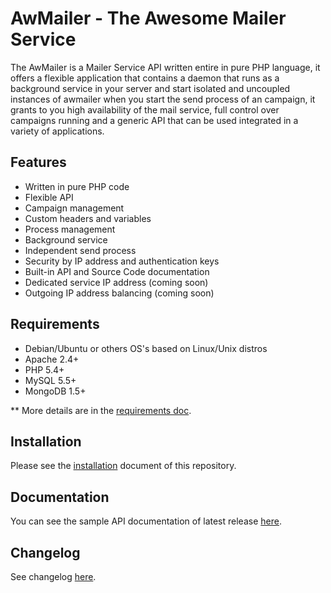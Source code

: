 AwMailer - The Awesome Mailer Service
=====================================

The AwMailer is a Mailer Service API written entire in pure PHP language, it offers a flexible application that contains a daemon that runs as a background service in your server and start isolated and uncoupled instances of awmailer when you start the send process of an campaign, it grants to you high availability of the mail service, full control over campaigns running and a generic API that can be used integrated in a variety of applications.

Features
--------

- Written in pure PHP code
- Flexible API
- Campaign management
- Custom headers and variables
- Process management
- Background service
- Independent send process
- Security by IP address and authentication keys
- Built-in API and Source Code documentation
- Dedicated service IP address (coming soon)
- Outgoing IP address balancing (coming soon)

Requirements
------------

- Debian/Ubuntu or others OS's based on Linux/Unix distros
- Apache 2.4+
- PHP 5.4+
- MySQL 5.5+
- MongoDB 1.5+

** More details are in the [requirements doc](docs/requirements.md).

Installation
------------

Please see the [installation](docs/installation.md) document of this repository.

Documentation
-------------

You can see the sample API documentation of latest release [here](blueprint.md).

Changelog
---------

See changelog [here](CHANGELOG.md).